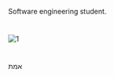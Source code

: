 Software engineering student.
 #
![1](https://lh3.googleusercontent.com/pw/AM-JKLVpgzv_VFrgzsOZ9kJ_crvpxWZVafTMF5ZdtsoTxer3D-7fikSvTqQhQhOZ5NgUP8pEnnQIfR_t5Pdf7th2Vm2ZH398gmcym95OYzdBBdhy5-E9juxxZP9wDevdXdVwC_wZgRYxY495jvNZcmTaRb_8bg=w1176-h661-no?authuser=0n)
#
אמת
